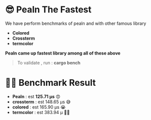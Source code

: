 # 😎 Pealn The Fastest 

We have perform benchmarks  of pealn  and with other famous  library 
- **Colored**
- **Crossterm**
- **termcolor**

**Pealn came up fastest library among all of these above**
> To validate , run : **cargo bench**

# 🕵️‍♂️ Benchmark Result

- **Pealn** : est **125.71 µs** 😍
- **crossterm** : est 148.65 µs 😅
- **colored** : est 165.90 µs  😭
- **termcolor** : est 383.94 µ 😵‍💫
